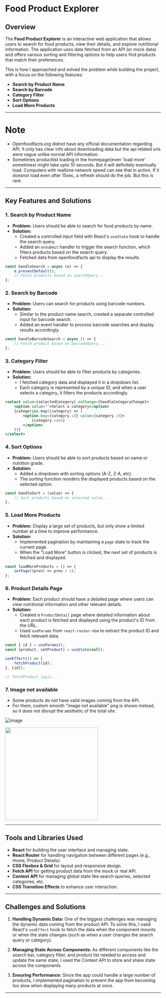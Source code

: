 

# Food Product Explorer

## Overview

The **Food Product Explorer** is an interactive web application that allows users to search for food products, view their details, and explore nutritional information. The application uses data fetched from an API (or mock data) and offers various sorting and filtering options to help users find products that match their preferences. 

This is how I approached and solved the problem while building the project, with a focus on the following features:

- **Search by Product Name**
- **Search by Barcode**
- **Category Filter**
- **Sort Options**
- **Load More Products**

---
# Note 
- Openfoodfacts.org didnot have any official documentation regarding API. It only has clear info about   downloading data but the api related urls were vague unlike normal API information.
- Sometimes productlist loading in the homepage(even 'load more' sometimes) might take upto 10 seconds. But it will definitely eventually load. Computers with realtime network speed can see that in action. If it doesnot load even after 15sec, a refresh should do the job. But this is rare.

---

## Key Features and Solutions

### 1. **Search by Product Name**
   - **Problem:** Users should be able to search for food products by name.
   - **Solution:** 
     - Created a controlled input field with React's `useState` hook to handle the search query.
     - Added an `onSubmit` handler to trigger the search function, which filters products based on the search query.
     - Fetched data from openfoodfacts api to display the results.

```jsx
const handleSearch = async (e) => {
    e.preventDefault();
    // Fetch products based on searchQuery...
};
```

### 2. **Search by Barcode**
   - **Problem:** Users can search for products using barcode numbers.
   - **Solution:** 
     - Similar to the product name search, created a separate controlled input for barcode search.
     - Added an event handler to process barcode searches and display results accordingly.

```jsx
const handleBarcodeSearch = async () => {
    // Fetch product based on barcodeQuery...
};
```

### 3. **Category Filter**
   - **Problem:** Users should be able to filter products by categories.
   - **Solution:** 
     - I fetched category data and displayed it in a dropdown list.
     - Each category is represented by a unique ID, and when a user selects a category, it filters the products accordingly.

```jsx
<select value={selectedCategory} onChange={handleCategoryChange}>
    <option value="">Select a category</option>
    {categories.map((category) => (
        <option key={category.id} value={category.id}>
            {category.name}
        </option>
    ))}
</select>
```

### 4. **Sort Options**
   - **Problem:** Users should be able to sort products based on name or nutrition grade.
   - **Solution:** 
     - Added a dropdown with sorting options (A-Z, Z-A, etc).
     - The sorting function reorders the displayed products based on the selected option.

```jsx
const handleSort = (value) => {
    // Sort products based on selected value...
};
```

### 5. **Load More Products**
   - **Problem:** Display a large set of products, but only show a limited number at a time to improve performance.
   - **Solution:** 
     - Implemented pagination by maintaining a `page` state to track the current page.
     - When the "Load More" button is clicked, the next set of products is fetched and displayed.

```jsx
const loadMoreProducts = () => {
    setPage((prev) => prev + 1);
};
```

### 6. **Product Details Page**
   - **Problem:** Each product should have a detailed page where users can view nutritional information and other relevant details.
   - **Solution:** 
     - Created a `ProductDetail` page where detailed information about each product is fetched and displayed using the product's ID from the URL.
     - Used `useParams` from `react-router-dom` to extract the product ID and fetch relevant data.

```jsx
const { id } = useParams();
const [product, setProduct] = useState(null);

useEffect(() => {
    fetchProduct(id);
}, [id]);

// fetchProduct logic...
```

### 7. **Image not available**
   -  Some products do not have valid images coming from the API.
   -  For them, custom smooth "image not available" png is shown instead, so it does not disrupt the aesthetic of the total site.

![image](https://github.com/user-attachments/assets/39f2b83d-cd29-4e22-908e-ef01dc780a6a)

   <img src="https://github.com/user-attachments/assets/39f2b83d-cd29-4e22-908e-ef01dc780a6a" width="300"/>

---

## Tools and Libraries Used

- **React** for building the user interface and managing state.
- **React Router** for handling navigation between different pages (e.g., Home, Product Details).
- **CSS Flexbox & Grid** for layout and responsive design.
- **Fetch API** for getting product data from the mock or real API.
- **Context API** for managing global state like search queries, selected categories, etc.
- **CSS Transition Effects** to enhance user interaction.

---

## Challenges and Solutions

1. **Handling Dynamic Data:** One of the biggest challenges was managing the dynamic data coming from the product API. To solve this, I used React's `useEffect` hook to fetch the data when the component mounts or when the state changes (such as when a user changes the search query or category).
   
2. **Managing State Across Components:** As different components like the search bar, category filter, and product list needed to access and update the same state, I used the Context API to store and share state across the components.

3. **Ensuring Performance:** Since the app could handle a large number of products, I implemented pagination to prevent the app from becoming too slow when displaying many products at once.

---


